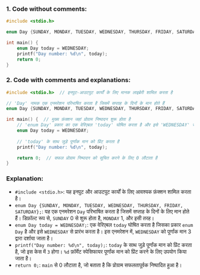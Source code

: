 ### **1. Code without comments:**
```c
#include <stdio.h>

enum Day {SUNDAY, MONDAY, TUESDAY, WEDNESDAY, THURSDAY, FRIDAY, SATURDAY};

int main() {
    enum Day today = WEDNESDAY;
    printf("Day number: %d\n", today);
    return 0;
}
```

### **2. Code with comments and explanations:**
```c
#include <stdio.h>  // इनपुट-आउटपुट कार्यों के लिए मानक लाइब्रेरी शामिल करता है

// 'Day' नामक एक एनमरेशन परिभाषित करता है जिसमें सप्ताह के दिनों के मान होते हैं
enum Day {SUNDAY, MONDAY, TUESDAY, WEDNESDAY, THURSDAY, FRIDAY, SATURDAY};

int main() {  // मुख्य फ़ंक्शन जहां प्रोग्राम निष्पादन शुरू होता है
    // 'enum Day' प्रकार का एक वेरिएबल 'today' घोषित करता है और इसे 'WEDNESDAY' से प्रारंभ करता है
    enum Day today = WEDNESDAY;
    
    // 'today' के साथ जुड़े पूर्णांक मान को प्रिंट करता है
    printf("Day number: %d\n", today);

    return 0;  // सफल प्रोग्राम निष्पादन को सूचित करने के लिए 0 लौटाता है
}
```

### Explanation:

- `#include <stdio.h>`: यह इनपुट और आउटपुट कार्यों के लिए आवश्यक फ़ंक्शन शामिल करता है।
- `enum Day {SUNDAY, MONDAY, TUESDAY, WEDNESDAY, THURSDAY, FRIDAY, SATURDAY};`: यह एक एनमरेशन `Day` परिभाषित करता है जिसमें सप्ताह के दिनों के लिए मान होते हैं। डिफ़ॉल्ट रूप से, `SUNDAY` 0 से शुरू होता है, `MONDAY` 1, और इसी तरह।
- `enum Day today = WEDNESDAY;`: एक वेरिएबल `today` घोषित करता है जिसका प्रकार `enum Day` है और इसे `WEDNESDAY` से प्रारंभ करता है। इस एनमरेशन में, `WEDNESDAY` को पूर्णांक मान 3 द्वारा दर्शाया जाता है।
- `printf("Day number: %d\n", today);`: `today` के साथ जुड़े पूर्णांक मान को प्रिंट करता है, जो इस केस में `3` होगा। `%d` फ़ॉर्मेट स्पेसिफायर पूर्णांक मान को प्रिंट करने के लिए उपयोग किया जाता है।
- `return 0;`: `main` से 0 लौटाता है, जो बताता है कि प्रोग्राम सफलतापूर्वक निष्पादित हुआ है।

